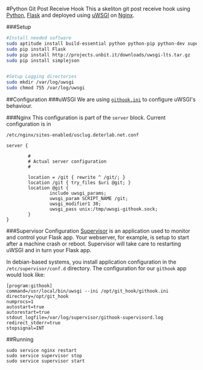 #Python Git Post Receive Hook
This a skeliton git post receive hook using [Python](http://www.python.org/), [Flask](http://flask.pocoo.org/) and deployed using [uWSGI](http://projects.unbit.it/uwsgi/) on [Nginx](http://wiki.nginx.org/).


###Setup
```sh
#Install needed software
sudo aptitude install build-essential python python-pip python-dev supervisor
sudo pip install Flask
sudo pip install http://projects.unbit.it/downloads/uwsgi-lts.tar.gz
sudo pip install simplejson


#Setup Logging directories
sudo mkdir /var/log/uwsgi
sudo chmod 755 /var/log/uwsgi
```

##Configuration
###uWSGI
We are using [`githook.ini`](githook.ini) to configure uWSGI's behaviour.

###Nginx
This configuration is part of the `server` block. Current configuration is in
```
/etc/nginx/sites-enabled/usclug.deterlab.net.conf
```

```nginx
server {
        
        #
        # Actual server configuration
        #

        location = /git { rewrite ^ /git/; }
        location /git { try_files $uri @git; }
        location @git {
                include uwsgi_params;
                uwsgi_param SCRIPT_NAME /git;
                uwsgi_modifier1 30;
                uwsgi_pass unix:/tmp/uwsgi-githook.sock;
        }
}
```

###Supervisor Configuration
[Supervisor](http://supervisord.org/) is an application used to monitor and control your Flask app. Your webserver, for example, is setup to start after a machine crash or reboot. Supervisor will take care to restarting uWSGI and in turn your Flask app.

In debian-based systems, you install application configuration in the `/etc/supervisor/conf.d` directory. The configuration for our `githook` app would look like:

```
[program:githook]
command=/usr/local/bin/uwsgi --ini /opt/git_hook/githook.ini
directory=/opt/git_hook
numprocs=1
autostart=true
autorestart=true
stdout_logfile=/var/log/supervisor/githook-supervisord.log
redirect_stderr=true
stopsignal=INT
```


##Running
```
sudo service nginx restart
sudo service supervisor stop
sudo service supervisor start
```
